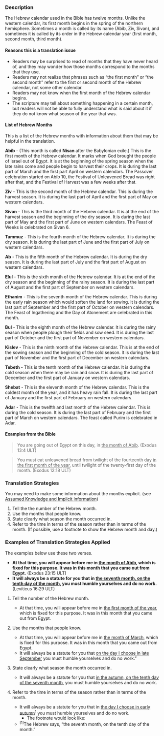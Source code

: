 

### Description

The Hebrew calendar used in the Bible has twelve months. Unlike the western calendar, its first month begins  in the spring of the northern hemisphere. Sometimes a month is called by its name (Abib, Ziv, Sivan), and sometimes it is called by its order in the Hebrew calendar year (first month, second month, third month).

#### Reasons this is a translation issue

* Readers may be surprised to read of months that they have never heard of, and they may wonder how those months correspond to the months that they use.
* Readers may not realize that phrases such as “the first month” or “the second month” refer to the first or second month of the Hebrew calendar, not some other calendar.
* Readers may not know when the first month of the Hebrew calendar begins.
* The scripture may tell about something happening in a certain month, but readers will not be able to fully understand what is said about it if they do not know what season of the year that was.

#### List of Hebrew Months

This is a list of the Hebrew months with information about them that may be helpful in the translation.

**Abib** - (This month is called **Nisan** after the Babylonian exile.) This is the first month of the Hebrew calendar. It marks when God brought the people of Israel out of Egypt. It is at the beginning of the spring season when the late rains come and people begin to harvest their crops. It is during the last part of March and the first part April on western calendars. The Passover celebration started on Abib 10, the Festival of Unleavened Bread was right after that, and the Festival of Harvest was a few weeks after that.

**Ziv** - This is the second month of the Hebrew calendar. This is during the harvest season. It is during the last part of April and the first part of May on western calendars.

**Sivan** - This is the third month of the Hebrew calendar. It is at the end of the harvest season and the beginning of the dry season. It is during the last part of May and the first part of June on western calendars. The Feast of Weeks is celebrated on Sivan 6.

**Tammuz** - This is the fourth month of the Hebrew calendar. It is during the dry season. It is during the last part of June and the first part of July on western calendars.

**Ab** - This is the fifth month of the Hebrew calendar. It is during the dry season. It is during the last part of July and the first part of August on western calendars.

**Elul** - This is the sixth month of the Hebrew calendar. It is at the end of the dry season and the beginning of the rainy season. It is during the last part of August and the first part of September on western calendars.

**Ethanim** - This is the seventh month of the Hebrew calendar. This is during the early rain season which would soften the land for sowing. It is during the last part of September and the first part of October on western calendars. The Feast of Ingathering and the Day of Atonement are celebrated in this month.

**Bul** - This is the eighth month of the Hebrew calendar. It is during the rainy season when people plough their fields and sow seed. It is during the last part of October and the first part of November on western calendars.

**Kislev** - This is the ninth month of the Hebrew calendar. This is at the end of the sowing season and the beginning of the cold season. It is during the last part of November and the first part of December on western calendars.

**Tebeth** - This is the tenth month of the Hebrew calendar. It is during the cold season when there may be rain and snow. It is during the last part of December and the first part of January on western calendars.

**Shebat** - This is the eleventh month of the Hebrew calendar. This is the coldest month of the year, and it has heavy rain fall. It is during the last part of January and the first part of February on western calendars.

**Adar** - This is the twelfth and last month of the Hebrew calendar. This is during the cold season. It is during the last part of February and the first part of March on western calendars. The feast called Purim is celebrated in Adar.

#### Examples from the Bible

<blockquote> You are going out of Egypt on this day, in <u>the month of Abib</u>. (Exodus 13:4 ULT) </blockquote>

> You must eat unleavened bread from twilight of the fourteenth day <u>in the first month of the year</u>, until twilight of the twenty-first day of the month. (Exodus 12:18 ULT)

### Translation Strategies

You may need to make some information about the months explicit. (see [Assumed Knowledge and Implicit Information](../figs-explicit/01.md))

1. Tell the the number of the Hebrew month.
1. Use the months that people know.
1. State clearly what season the month occurred in.
1. Refer to the time in terms of the season rather than in terms of the month. (If possible, use a footnote to show the Hebrew month and day.)

### Examples of Translation Strategies Applied

The examples below use these two verses.

* **At that time, you will appear before me in <u>the month of Abib</u>, which is fixed for this purpose. It was in this month that you came out from Egypt.** (Exodus 23:15 ULT)
* **It will always be a statute for you that in <u>the seventh month, on the tenth day of the month,</u> you must humble yourselves and do no work.** (Leviticus 16:29 ULT)

1. Tell the number of the Hebrew month.

    * At that time, you will appear before me in <u>the first month of the year</u>, which is fixed for this purpose. It was in this month that you came out from Egypt.

1. Use the months that people know.

    * At that time, you will appear before me in <u>the month of March</u>, which is fixed for this purpose. It was in this month that you came out from Egypt.
    * It will always be a statute for you that <u>on the day I choose in late September</u> you must humble yourselves and do no work.”

1. State clearly what season the month occurred in.

    * It will always be a statute for you that <u>in the autumn, on the tenth day of the seventh month,</u> you must humble yourselves and do no work.

1. Refer to the time in terms of the season rather than in terms of the month.

    * It will always be a statute for you that in <u>the day I choose in early autumn</u><sup>1</sup> you must humble yourselves and do no work.
        * The footnote would look like:
    * <sup>[1]</sup>The Hebrew says, “the seventh month, on the tenth day of the month.”


